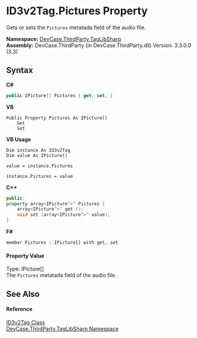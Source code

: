 # ID3v2Tag.Pictures Property 
 

Gets or sets the `Pictures` metatada field of the audio file.

**Namespace:**&nbsp;<a href="N_DevCase_ThirdParty_TagLibSharp">DevCase.ThirdParty.TagLibSharp</a><br />**Assembly:**&nbsp;DevCase.ThirdParty (in DevCase.ThirdParty.dll) Version: 3.3.0.0 (3.3)

## Syntax

**C#**<br />
``` C#
public IPicture[] Pictures { get; set; }
```

**VB**<br />
``` VB
Public Property Pictures As IPicture()
	Get
	Set
```

**VB Usage**<br />
``` VB Usage
Dim instance As ID3v2Tag
Dim value As IPicture()

value = instance.Pictures

instance.Pictures = value
```

**C++**<br />
``` C++
public:
property array<IPicture^>^ Pictures {
	array<IPicture^>^ get ();
	void set (array<IPicture^>^ value);
}
```

**F#**<br />
``` F#
member Pictures : IPicture[] with get, set

```


#### Property Value
Type: IPicture[]<br />The `Pictures` metatada field of the audio file.

## See Also


#### Reference
<a href="T_DevCase_ThirdParty_TagLibSharp_ID3v2Tag">ID3v2Tag Class</a><br /><a href="N_DevCase_ThirdParty_TagLibSharp">DevCase.ThirdParty.TagLibSharp Namespace</a><br />